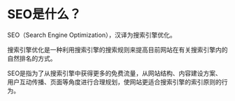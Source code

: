 # SEO是什么？

SEO（Search Engine Optimization），汉译为搜索引擎优化。

搜索引擎优化是一种利用搜索引擎的搜索规则来提高目前网站在有关搜索引擎内的自然排名的方式。

SEO是指为了从搜索引擎中获得更多的免费流量，从网站结构、内容建设方案、用户互动传播、页面等角度进行合理规划，使网站更适合搜索引擎的索引原则的行为。